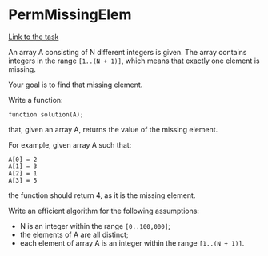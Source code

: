 <h1>PermMissingElem</h1>

[Link to the task][https://app.codility.com/programmers/lessons/3-time_complexity/perm_missing_elem/]

An array A consisting of N different integers is given.
The array contains integers in the range `[1..(N + 1)]`,
which means that exactly one element is missing.

Your goal is to find that missing element.

Write a function:

`function solution(A);`

that, given an array A, returns the value of the missing element.

For example, given array A such that:

    A[0] = 2
    A[1] = 3
    A[2] = 1
    A[3] = 5
  
the function should return 4, as it is the missing element.

Write an efficient algorithm for the following assumptions:

- N is an integer within the range `[0..100,000]`;
- the elements of A are all distinct;
- each element of array A is an integer within the range `[1..(N + 1)]`.

[https://app.codility.com/programmers/lessons/3-time_complexity/perm_missing_elem/]: https://app.codility.com/programmers/lessons/3-time_complexity/perm_missing_elem/